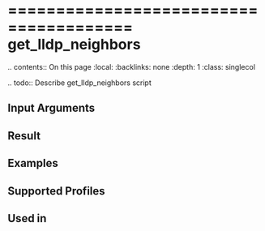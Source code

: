 

=======================================
get_lldp_neighbors
=======================================

.. contents:: On this page
    :local:
    :backlinks: none
    :depth: 1
    :class: singlecol

.. todo::
    Describe get_lldp_neighbors script

Input Arguments
---------------

Result
------

Examples
--------

Supported Profiles
------------------

Used in
-------
